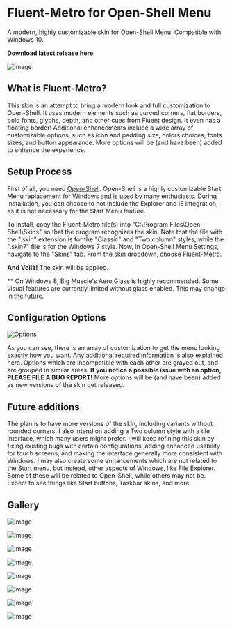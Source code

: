 # Fluent-Metro for Open-Shell Menu
A modern, highly customizable skin for Open-Shell Menu. Compatible with Windows 10.

**Download latest release [here](https://github.com/bonzibudd/Fluent-Metro/releases)**.

![image](https://user-images.githubusercontent.com/61938331/97803559-32159480-1c18-11eb-985c-ab79aef3bd45.png)

## What is Fluent-Metro?

This skin is an attempt to bring a modern look and full customization to Open-Shell. It uses modern elements such as curved corners, flat borders, bold fonts, glyphs, depth, and other cues from Fluent design. It even has a floating border! Additional enhancements include a wide array of customizable options, such as icon and padding size, colors choices, fonts sizes, and button appearance. More options will be (and have been) added to enhance the experience.

## Setup Process

First of all, you need [Open-Shell](https://github.com/Open-Shell/Open-Shell-Menu/releases). Open-Shell is a highly customizable Start Menu replacement for Windows and is used by many enthusiasts. During installation, you can choose to not include the Explorer and IE integration, as it is not necessary for the Start Menu feature.

To install, copy the Fluent-Metro file(s) into "C:\Program Files\Open-Shell\Skins" so that the program recognizes the skin. Note that the file with the ".skin" extension is for the "Classic" and "Two column" styles, while the ".skin7" file is for the Windows 7 style. Now, in Open-Shell Menu Settings, navigate to the "Skins" tab. From the skin dropdown, choose Fluent-Metro.

**And Voilà!** The skin will be applied.

** On Windows 8, Big Muscle's Aero Glass is highly recommended. Some visual features are currently limited without glass enabled. This may change in the future.

## Configuration Options

![Options](https://user-images.githubusercontent.com/61938331/92263545-cb3f5d80-eeaa-11ea-9514-2b06562f1f4f.png)

As you can see, there is an array of customization to get the menu looking exactly how you want. Any additional required information is also explained here. Options which are incompatible with each other are grayed out, and are grouped in similar areas. **If you notice a possible issue with an option, PLEASE FILE A BUG REPORT!** More options will be (and have been) added as new versions of the skin get released.

## Future additions

The plan is to have more versions of the skin, including variants without rounded corners. I also intend on adding a Two column style with a tile interface, which many users might prefer. I will keep refining this skin by fixing existing bugs with certain configurations, adding enhanced usability for touch screens, and making the interface generally more consistent with Windows. I may also create some enhancements which are not related to the Start menu, but instead, other aspects of Windows, like File Explorer. Some of these will be related to Open-Shell, while others may not be. Expect to see things like Start buttons, Taskbar skins, and more.

## Gallery

![image](https://user-images.githubusercontent.com/61938331/97803559-32159480-1c18-11eb-985c-ab79aef3bd45.png)

![image](https://user-images.githubusercontent.com/61938331/97803689-034bee00-1c19-11eb-8e68-a551968f8255.png)

![image](https://user-images.githubusercontent.com/61938331/97803707-18c11800-1c19-11eb-8a0e-c3f1c63eb372.png)

![image](https://user-images.githubusercontent.com/61938331/97803714-224a8000-1c19-11eb-8876-7ac2585276d6.png)

![image](https://user-images.githubusercontent.com/61938331/97803729-37271380-1c19-11eb-9523-7d79a93cdc51.png)

![image](https://user-images.githubusercontent.com/61938331/97803746-51f98800-1c19-11eb-8275-f34f8a4ca77b.png)

![image](https://user-images.githubusercontent.com/61938331/97803800-be748700-1c19-11eb-9ff0-13aec4ca3681.png)

![image](https://user-images.githubusercontent.com/61938331/97803841-e7951780-1c19-11eb-9727-bb0c4ff1180d.png)
